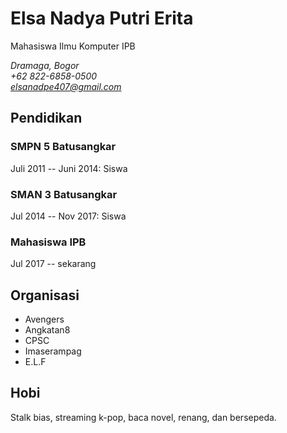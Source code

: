 # **Elsa Nadya Putri Erita**

Mahasiswa Ilmu Komputer IPB

*Dramaga, Bogor     \
+62 822-6858-0500        \
elsanadpe407@gmail.com*

## **Pendidikan**

### **SMPN 5 Batusangkar**

Juli 2011 -- Juni 2014: Siswa

### **SMAN 3 Batusangkar**

Jul 2014 -- Nov 2017: Siswa

### **Mahasiswa IPB**

Jul 2017 -- sekarang  

## **Organisasi**

  - Avengers
  - Angkatan8
  - CPSC
  - Imaserampag
  - E.L.F

## **Hobi**
Stalk bias, streaming k-pop, baca novel, renang, dan bersepeda.
